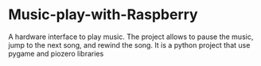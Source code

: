 # Music-play-with-Raspberry
A hardware interface to play music. The project allows to pause the music, jump to the next song, and rewind the song. It is a python project that use pygame and piozero libraries
